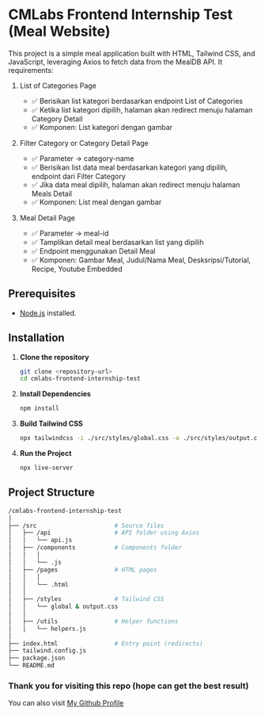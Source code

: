 # CMLabs Frontend Internship Test (Meal Website)

This project is a simple meal application built with HTML, Tailwind CSS, and JavaScript, leveraging Axios to fetch data from the MealDB API. It requirements:
1. List of Categories Page
   - ✅ Berisikan list kategori berdasarkan endpoint List of Categories
   - ✅ Ketika list kategori dipilih, halaman akan redirect menuju halaman Category Detail
   - ✅ Komponen: List kategori dengan gambar

3. Filter Category or Category Detail Page
   - ✅ Parameter → category-name
   - ✅ Berisikan list data meal berdasarkan kategori yang dipilih, endpoint dari Filter Category
   - ✅ Jika data meal dipilih, halaman akan redirect menuju halaman Meals Detail
   - ✅ Komponen: List meal dengan gambar

5. Meal Detail Page
   - ✅ Parameter → meal-id
   - ✅ Tamplikan detail meal berdasarkan list yang dipilih
   - ✅ Endpoint menggunakan Detail Meal
   - ✅ Komponen: Gambar Meal, Judul/Nama Meal, Desksripsi/Tutorial, Recipe, Youtube Embedded

## Prerequisites

- [Node.js](https://nodejs.org/) installed.

## Installation

1. **Clone the repository**

   ```bash
   git clone <repository-url>
   cd cmlabs-frontend-internship-test
   ```

2. **Install Dependencies**

   ```bash
   npm install
   ```

3. **Build Tailwind CSS**

   ```bash
   npx tailwindcss -i ./src/styles/global.css -o ./src/styles/output.css --watch
   ```

4. **Run the Project**

   ```bash
   npx live-server
   ```

## Project Structure

```bash
/cmlabs-frontend-internship-test
│
├── /src                      # Source files
│   ├── /api                  # API folder using Axios
│   │   └── api.js
│   ├── /components           # Components folder
│   │   │
│   │   └── .js
│   ├── /pages                # HTML pages
│   │   │
│   │   └── .html             
│   │
│   ├── /styles               # Tailwind CSS 
│   │   └── global & output.css
│   │
│   ├── /utils                # Helper functions
│   │   └── helpers.js
│
├── index.html                # Entry point (redirects)
├── tailwind.config.js        
├── package.json              
└── README.md
```

### Thank you for visiting this repo (hope can get the best result)
You can also visit [My Github Profile](https://github.com/elsamrafisptr)       
